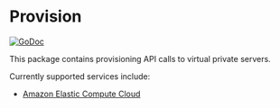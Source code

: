 # Provision

[![GoDoc](https://godoc.org/github.com/golang/gddo?status.svg)](https://godoc.org/github.com/ubclaunchpad/inertia/provision)

This package contains provisioning API calls to virtual private servers.

Currently supported services include:
- [Amazon Elastic Compute Cloud](https://aws.amazon.com/ec2/)
